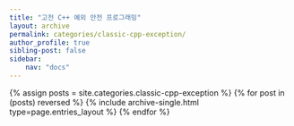 ```yaml
---
title: "고전 C++ 예외 안전 프로그래밍"
layout: archive
permalink: categories/classic-cpp-exception/
author_profile: true
sibling-post: false
sidebar: 
    nav: "docs"
---
```


{% assign posts = site.categories.classic-cpp-exception %}
{% for post in (posts) reversed %} {% include archive-single.html type=page.entries_layout %} {% endfor %}
